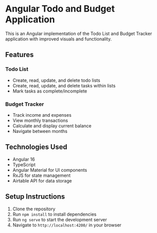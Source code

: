 # Angular Todo and Budget Application

This is an Angular implementation of the Todo List and Budget Tracker application with improved visuals and functionality.

## Features

### Todo List
- Create, read, update, and delete todo lists
- Create, read, update, and delete tasks within lists
- Mark tasks as complete/incomplete

### Budget Tracker
- Track income and expenses
- View monthly transactions
- Calculate and display current balance
- Navigate between months

## Technologies Used
- Angular 16
- TypeScript
- Angular Material for UI components
- RxJS for state management
- Airtable API for data storage

## Setup Instructions
1. Clone the repository
2. Run `npm install` to install dependencies
3. Run `ng serve` to start the development server
4. Navigate to `http://localhost:4200/` in your browser